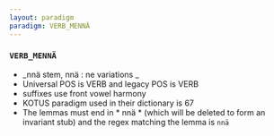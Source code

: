 ```yaml
---
layout: paradigm
paradigm: VERB_MENNÄ
---
```

### ` VERB_MENNÄ `

* _nnä stem, nnä : ne variations _
* Universal POS is VERB and legacy POS is VERB
* suffixes use front vowel harmony
* KOTUS paradigm used in their dictionary is 67
* The lemmas must end in * nnä * (which will be deleted to form an invariant stub) and the regex matching the lemma is ` nnä `
